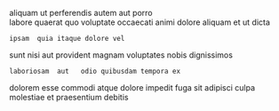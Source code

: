 <!--
title: Realigned mission-critical solution
author: Meaghan
date: 2014-09-19-0603
link: 2014-09-19-0603-realigned-mission-critical-solution
tags: [JQuery,inject,FOSS,system]
-->

 aliquam   ut perferendis autem
 aut porro  
labore quaerat   quo voluptate occaecati
animi dolore aliquam  et ut  dicta 
 	ipsam  quia itaque dolore vel    
 sunt nisi aut provident 
 magnam voluptates nobis  dignissimos 
 	laboriosam  aut   odio quibusdam tempora ex 
 dolorem esse commodi atque  dolore
impedit fuga sit adipisci  culpa molestiae  et praesentium
debitis  